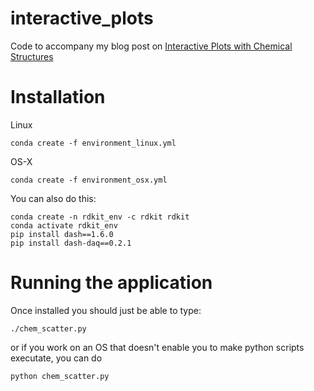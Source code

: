 # interactive_plots

Code to accompany my blog post on [Interactive Plots with Chemical Structures](https://practicalcheminformatics.blogspot.com/2019/11/interactive-plots-with-chemical.html)

# Installation 

Linux
```shell 
conda create -f environment_linux.yml
```
OS-X
```shell
conda create -f environment_osx.yml 
```

You can also do this:
```shell
conda create -n rdkit_env -c rdkit rdkit
conda activate rdkit_env
pip install dash==1.6.0
pip install dash-daq==0.2.1
```


# Running the application
Once installed you should just be able to type: 
```shell
./chem_scatter.py
```
or if you work on an OS that doesn't enable you to make python scripts executate, you can do 
```
python chem_scatter.py
```

